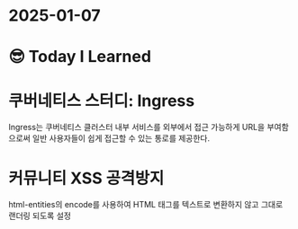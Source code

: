 # 2025-01-07

# :sunglasses: Today I Learned

# 쿠버네티스 스터디: Ingress
Ingress는 쿠버네티스 클러스터 내부 서비스를 외부에서 접근 가능하게 URL을 부여함으로써 일반 사용자들이 쉽게 접근할 수 있는 통로를 제공한다.

# 커뮤니티 XSS 공격방지
html-entities의 encode를 사용하여 HTML 태그를 텍스트로 변환하지 않고 그대로 랜더링 되도록 설정
